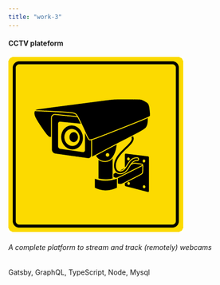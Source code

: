 ```yaml
---
title: "work-3"
---
```

<div class="col-md-3">

<div class="m-3">

#### CCTV plateform

![CCTV-plateform-img](imgs/works/3.png)

###### A complete platform to stream and track (remotely) webcams

Gatsby, GraphQL, TypeScript, Node, Mysql

</div>

</div>